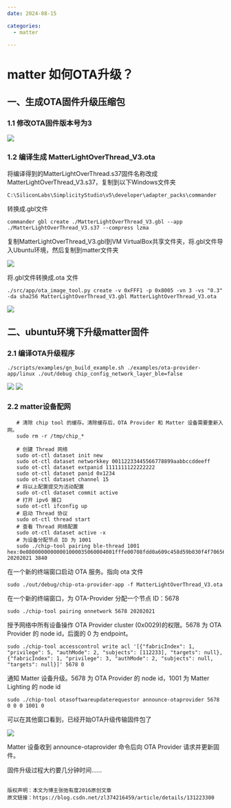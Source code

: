 ```yaml
---
date: 2024-08-15

categories:
  - matter

---
```


# matter 如何OTA升级？
<!-- more -->
## 一、生成OTA固件升级压缩包

### 1.1 修改OTA固件版本号为3

![](../../assets/images/1-matterota.png)

### 1.2 编译生成 MatterLightOverThread_V3.ota

将编译得到的MatterLightOverThread.s37固件名称改成MatterLightOverThread_V3.s37，复制到以下Windows文件夹

```
C:\SiliconLabs\SimplicityStudio\v5\developer\adapter_packs\commander
```

转换成.gbl文件

```
commander gbl create ./MatterLightOverThread_V3.gbl --app ./MatterLightOverThread_V3.s37 --compress lzma
```

复制MatterLightOverThread_V3.gbl到VM VirtualBox共享文件夹，将.gbl文件导入Ubuntu环境，然后复制到matter文件夹

![](../../assets/images/2-matterota.png)

将.gbl文件转换成.ota 文件

```
./src/app/ota_image_tool.py create -v 0xFFF1 -p 0x8005 -vn 3 -vs "0.3" -da sha256 MatterLightOverThread_V3.gbl MatterLightOverThread_V3.ota
```

![](../../assets/images/3-matterota.png)

## 二、ubuntu环境下升级matter固件

### 2.1 编译OTA升级程序

```
./scripts/examples/gn_build_example.sh ./examples/ota-provider-app/linux ./out/debug chip_config_network_layer_ble=false
```

![](../../assets/images/4-matterota.png)
![](../../assets/images/5-matterota.png)

### 2.2 matter设备配网

 ```
    # 清除 chip tool 的缓存。清除缓存后，OTA Provider 和 Matter 设备需要重新入网。
    sudo rm -r /tmp/chip_*
    
    # 创建 Thread 网络
    sudo ot-ctl dataset init new
    sudo ot-ctl dataset networkkey 00112233445566778899aabbccddeeff
    sudo ot-ctl dataset extpanid 1111111122222222
    sudo ot-ctl dataset panid 0x1234
    sudo ot-ctl dataset channel 15
    # 将以上配置提交为活动配置
    sudo ot-ctl dataset commit active
    # 打开 ipv6 接口
    sudo ot-ctl ifconfig up
    # 启动 Thread 协议
    sudo ot-ctl thread start
    # 查看 Thread 网络配置
    sudo ot-ctl dataset active -x
    # 为设备分配节点 ID 为 1001
    sudo ./chip-tool pairing ble-thread 1001 hex:0e08000000000001000035060004001fffe00708fdd0a609c458d59b030f4f70656e5468726561642d3763393004100191ed136516065cfa503db5ed6439320c0402a0f7f8051000112233445566778899aabbccddeeff0208111111112222222201021234000300000f 20202021 3840
 ```

在一个新的终端窗口启动 OTA 服务。指向 ota 文件
```
sudo ./out/debug/chip-ota-provider-app -f MatterLightOverThread_V3.ota
```

在一个新的终端窗口，为 OTA-Provider 分配一个节点 ID：5678

```
sudo ./chip-tool pairing onnetwork 5678 20202021
```

授予网络中所有设备操作 OTA Provider cluster (0x0029)的权限。5678 为 OTA Provider 的 node id，后面的 0 为 endpoint。

```
sudo ./chip-tool accesscontrol write acl '[{"fabricIndex": 1, "privilege": 5, "authMode": 2, "subjects": [112233], "targets": null}, {"fabricIndex": 1, "privilege": 3, "authMode": 2, "subjects": null, "targets": null}]' 5678 0
```

通知 Matter 设备升级。5678 为 OTA Provider 的 node id，1001 为 Matter Lighting 的 node id

```
sudo ./chip-tool otasoftwareupdaterequestor announce-otaprovider 5678 0 0 0 1001 0
```

可以在其他窗口看到，已经开始OTA升级传输固件包了

![](../../assets/images/6-matterota.png)


 Matter 设备收到 announce-otaprovider 命令后向 OTA Provider 请求并更新固件。

固件升级过程大约要几分钟时间……


```

版权声明：本文为博主张弛有度2016原创文章                     
原文链接：https://blog.csdn.net/zl374216459/article/details/131223300 